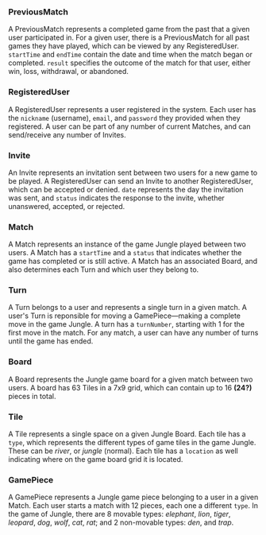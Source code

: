 ### PreviousMatch
A PreviousMatch represents a completed game from the past that a given user participated in.  For a given user, there is a PreviousMatch for all past games they have played, which can be viewed by any RegisteredUser. `startTime` and `endTime` contain the date and time when the match began or completed. `result` specifies the outcome of the match for that user, either win, loss, withdrawal, or abandoned. 

### RegisteredUser
A RegisteredUser represents a user registered in the system.  Each user has the `nickname` (username), `email`, and `password` they provided when they registered. A user can be part of any number of current Matches, and can send/receive any number of Invites.

### Invite
An Invite represents an invitation sent between two users for a new game to be played. A RegisteredUser can send an Invite to another RegisteredUser, which can be accepted or denied. `date` represents the day the invitation was sent, and `status` indicates the response to the invite, whether unanswered, accepted, or rejected.

### Match
A Match represents an instance of the game Jungle played between two users. A Match has a `startTime` and a `status` that indicates whether the game has completed or is still active. A Match has an associated Board, and also determines each Turn and which user they belong to.

### Turn
A Turn belongs to a user and represents a single turn in a given match.  A user's Turn is reponsible for moving a GamePiece—making a complete move in the game Jungle. A turn has a `turnNumber`, starting with 1 for the first move in the match. For any match, a user can have any number of turns until the game has ended.

### Board
A Board represents the Jungle game board for a given match between two users. A board has 63 Tiles in a 7x9 grid, which can contain up to 16 **(24?)** pieces in total.

### Tile
A Tile represents a single space on a given Jungle Board. Each tile has a `type`, which represents the different types of game tiles in the game Jungle.  These can be _river_, or  _jungle_ (normal). Each tile has a `location` as well indicating where on the game board grid it is located.

### GamePiece

A GamePiece represents a Jungle game piece belonging to a user in a given Match. Each user starts a match with 12 pieces, each one a different `type`. In the game of Jungle, there are 8 movable types: _elephant_, _lion_, _tiger_, _leopard_, _dog_, _wolf_, _cat_, _rat_; and 2 non-movable types: _den_, and _trap_.

